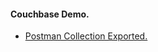#### Couchbase Demo.

<ul>
	<li>
		<a href="Resouces/couchbase-demo.postman_collection.json"> Postman Collection Exported. </a>
	</li>
</ul>
